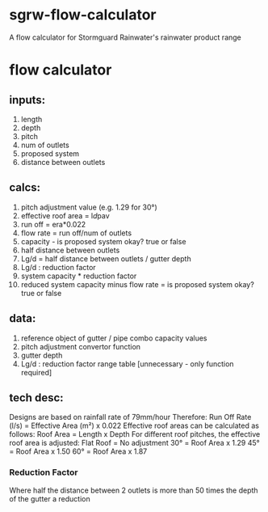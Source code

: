 # sgrw-flow-calculator
A flow calculator for Stormguard Rainwater's rainwater product range

# flow calculator
## inputs:
1. length
2. depth
3. pitch 
4. num of outlets
5. proposed system
6. distance between outlets
## calcs:
1. pitch adjustment value (e.g. 1.29 for 30°)
2. effective roof area = l*d*pav
3. run off = era*0.022
4. flow rate = run off/num of outlets
5. capacity - is proposed system okay? true or false
6. half distance between outlets
7. Lg/d = half distance between outlets / gutter depth
8. Lg/d : reduction factor
9. system capacity * reduction factor
10. reduced system capacity minus flow rate = is proposed system okay? true or false
## data:
1. reference object of gutter / pipe combo capacity values
2. pitch adjustment convertor function
3. gutter depth
4. Lg/d : reduction factor range table [unnecessary - only function required]
## tech desc:
Designs are based on rainfall rate of 79mm/hour
Therefore: Run Off Rate (l/s) = Effective Area (m²) x 0.022
Effective roof areas can be calculated as follows:
Roof Area = Length x Depth
For different roof pitches, the effective roof area is adjusted:
Flat Roof = No adjustment
30° = Roof Area x 1.29
45° = Roof Area x 1.50
60° = Roof Area x 1.87
### Reduction Factor
Where half the distance between 2 outlets is more than 50 times the depth of the gutter a reduction